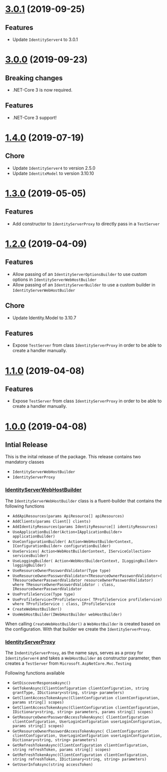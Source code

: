 # [3.0.1](https://www.nuget.org/packages/IdentityServer4.Contrib.AspNetCore.Testing/3.0.1) (2019-09-25)

## Features

* Update `IdentityServer4` to 3.0.1

# [3.0.0](https://www.nuget.org/packages/IdentityServer4.Contrib.AspNetCore.Testing/3.0.0) (2019-09-23)

## Breaking changes

* .NET-Core 3 is now required.

## Features

* .NET-Core 3 support!

# [1.4.0](https://www.nuget.org/packages/IdentityServer4.Contrib.AspNetCore.Testing/1.4.0) (2019-07-19)

## Chore

* Update `IdentityServer4` to version 2.5.0
* Update `IdentitxModel` to version 3.10.10

# [1.3.0](https://www.nuget.org/packages/IdentityServer4.Contrib.AspNetCore.Testing/1.3.0) (2019-05-05)

## Features

* Add constructor to `IdentityServerProxy` to directly pass in a `TestServer`

# [1.2.0](https://www.nuget.org/packages/IdentityServer4.Contrib.AspNetCore.Testing/1.2.0) (2019-04-09)

## Features

* Allow passing of an `IdentityServerOptionsBuilder` to use custom options in `IdentityServerWebHostBuilder`
* Allow passing of an `IdentityServerBuilder` to use a custom builder in `IdentityServerWebHostBuilder`

## Chore

* Update Identity.Model to 3.10.7

## Features

* Expose `TestServer` from class `IdentityServerProxy` in order to be able to create a handler manually.

# [1.1.0](https://www.nuget.org/packages/IdentityServer4.Contrib.AspNetCore.Testing/1.1.0) (2019-04-08)

## Features

* Expose `TestServer` from class `IdentityServerProxy` in order to be able to create a handler manually.

# [1.0.0](https://www.nuget.org/packages/IdentityServer4.Contrib.AspNetCore.Testing/1.0.0) (2019-04-08)

## Intial Release

This is the inital release of the package. This release contains two mandatory classes

* `IdentityServerWebHostBuilder`
* `IdentityServerProxy`

### [IdentityServerWebHostBuilder](https://github.com/cleancodelabs/IdentityServer4.Contrib.AspNetCore.Testing/blob/master/src/IdentityServer4.Contrib.AspNetCore.Testing/Builder/IdentityServerWebHostBuilder.cs)

The `IdentityServerWebHostBuilder` class is a fluent-builder that contains the following functions

* `AddApiResources(params ApiResource[] apiResources)`
* `AddClients(params Client[] clients)`
* `AddIdentityResources(params IdentityResource[] identityResources)`
* `UseApplicationBuilder(Action<IApplicationBuilder> applicationBuilder)`
* `UseConfigurationBuilder(
            Action<WebHostBuilderContext, IConfigurationBuilder> configurationBuilder)`
* `UseServices(
            Action<WebHostBuilderContext, IServiceCollection> servicesBuilder)`
* `UseLoggingBuilder(
            Action<WebHostBuilderContext, ILoggingBuilder> loggingBuilder)`
* `UseResourceOwnerPasswordValidator(Type type)`
* `UseResourceOwnerPasswordValidator<TResourceOwnerPasswordValidator>(
            TResourceOwnerPasswordValidator resourceOwnerPasswordValidator)
            where TResourceOwnerPasswordValidator : class, IResourceOwnerPasswordValidator`
* `UseProfileService(Type type)`
* `UseProfileService<TProfileService>(
            TProfileService profileService) where TProfileService : class, IProfileService`
* `CreateWebHostBuilder()`
* `UseWebHostBuilder(IWebHostBuilder webHostBuilder)`

When calling `CreateWebHostBuilder()` a `WebHostBuilder` is created based on the configuration. With that builder we create the `IdentityServerProxy`.

### [IdentityServerProxy](https://github.com/cleancodelabs/IdentityServer4.Contrib.AspNetCore.Testing/blob/master/src/IdentityServer4.Contrib.AspNetCore.Testing/Services/IdentityServerProxy.cs)

The `IndentityServerProxy`, as the name says, serves as a proxy for `IdentityServer4` and takes a `WebHostBuilder` as constructor parameter, then creates a `TestServer` from `Microsoft.AspNetCore.Mvc.Testing`

Following functions available

* `GetDiscoverResponseAsync()`
* `GetTokenAsync(ClientConfiguration clientConfiguration, string grantType,
            IDictionary<string, string> parameters)`
* `GetClientAccessTokenAsync(ClientConfiguration clientConfiguration,
            params string[] scopes)`
* `GetClientAccessTokenAsync(ClientConfiguration clientConfiguration,
            IDictionary<string, string> parameters, params string[] scopes)`
* `GetResourceOwnerPasswordAccessTokenAsync(
            ClientConfiguration clientConfiguration, UserLoginConfiguration userLoginConfiguration,
            params string[] scopes)`
* `GetResourceOwnerPasswordAccessTokenAsync(
            ClientConfiguration clientConfiguration, UserLoginConfiguration userLoginConfiguration,
            Dictionary<string, string> parameters)`
* `GetRefreshTokenAsync(ClientConfiguration clientConfiguration,
            string refreshToken, params string[] scopes)`
* `GetRefreshTokenAsync(ClientConfiguration clientConfiguration,
            string refreshToken, IDictionary<string, string> parameters)`
* `GetUserInfoAsync(string accessToken)`